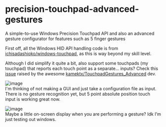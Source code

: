 # precision-touchpad-advanced-gestures
A simple-to-use Windows Precision Touchpad API and also an advanced gesture configurator for features such as 5 finger gestures

First off, all the Windows HID API handling code is from [ichisadashioko/windows-touchpad](https://github.com/ichisadashioko/windows-touchpad), as this is way beyond my skill level.

Although I did simplify it quite a bit, also support some touchpads (my touchpad) that reports each touch point as a separate... inputs? Check this [issue](https://github.com/emoacht/RawInput.Touchpad/issues/1) raised by the awesome [kamektx/TouchpadGestures_Advanced](https://github.com/kamektx/TouchpadGestures_Advanced) dev.

![image](https://user-images.githubusercontent.com/39593345/182168480-5d4ab3ac-8206-4172-a1a8-79685f3c94cc.png)\
I'm thinking of not making a GUI and just take a configuration file as input. There is no gesture recognition yet, but 5 point absolute position touch input is working great now.

![image](https://user-images.githubusercontent.com/39593345/182420203-9c5a3a56-a10c-4748-90bb-8642be30facd.png)\
Maybe a little on-screen display when you are performing a gesture? Idk I'm just testing out windows.
